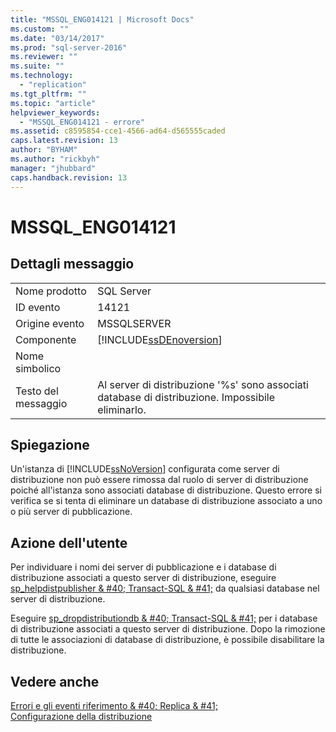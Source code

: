 ```yaml
---
title: "MSSQL_ENG014121 | Microsoft Docs"
ms.custom: ""
ms.date: "03/14/2017"
ms.prod: "sql-server-2016"
ms.reviewer: ""
ms.suite: ""
ms.technology: 
  - "replication"
ms.tgt_pltfrm: ""
ms.topic: "article"
helpviewer_keywords: 
  - "MSSQL_ENG014121 - errore"
ms.assetid: c8595854-cce1-4566-ad64-d565555caded
caps.latest.revision: 13
author: "BYHAM"
ms.author: "rickbyh"
manager: "jhubbard"
caps.handback.revision: 13
---
```

# MSSQL_ENG014121
    
## Dettagli messaggio  
  
|||  
|-|-|  
|Nome prodotto|SQL Server|  
|ID evento|14121|  
|Origine evento|MSSQLSERVER|  
|Componente|[!INCLUDE[ssDEnoversion](../../includes/ssdenoversion-md.md)]|  
|Nome simbolico||  
|Testo del messaggio|Al server di distribuzione '%s' sono associati database di distribuzione. Impossibile eliminarlo.|  
  
## Spiegazione  
 Un'istanza di [!INCLUDE[ssNoVersion](../../includes/ssnoversion-md.md)] configurata come server di distribuzione non può essere rimossa dal ruolo di server di distribuzione poiché all'istanza sono associati database di distribuzione. Questo errore si verifica se si tenta di eliminare un database di distribuzione associato a uno o più server di pubblicazione.  
  
## Azione dell'utente  
 Per individuare i nomi dei server di pubblicazione e i database di distribuzione associati a questo server di distribuzione, eseguire [sp_helpdistpublisher & #40; Transact-SQL & #41;](../../relational-databases/system-stored-procedures/sp-helpdistpublisher-transact-sql.md) da qualsiasi database nel server di distribuzione.  
  
 Eseguire [sp_dropdistributiondb & #40; Transact-SQL & #41;](../../relational-databases/system-stored-procedures/sp-dropdistributiondb-transact-sql.md) per i database di distribuzione associati a questo server di distribuzione. Dopo la rimozione di tutte le associazioni di database di distribuzione, è possibile disabilitare la distribuzione.  
  
## Vedere anche  
 [Errori e gli eventi riferimento & #40; Replica & #41;](../../relational-databases/replication/errors-and-events-reference-replication.md)   
 [Configurazione della distribuzione](../../relational-databases/replication/configure-distribution.md)  
  
  